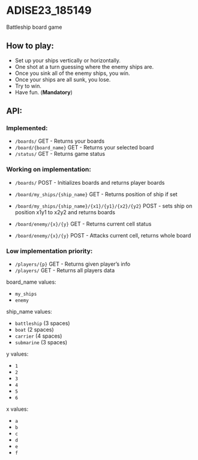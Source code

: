 # ADISE23_185149

Battleship board game

## How to play:

 - Set up your ships vertically or horizontally.
 - One shot at a turn guessing where the enemy ships are.
 - Once you sink all of the enemy ships, you win.
 - Once your ships are all sunk, you lose.
 - Try to win.
 - Have fun. (**Mandatory**)


## API: 

### Implemented:

- ```/boards/``` GET 	- Returns your boards
- ```/board/{board_name}``` GET 	- Returns your selected board
- ```/status/``` GET 	- Returns game status

### Working on implementation:
 
- ```/boards/``` POST 	- Initializes boards and returns player boards

- ```/board/my_ships/{ship_name}``` GET 	- Returns position of ship if set
- ```/board/my_ships/{ship_name}/{x1}/{y1}/{x2}/{y2}``` POST 	- sets ship on position x1y1 to x2y2 and returns boards

- ```/board/enemy/{x}/{y}``` GET 	- Returns current cell status
- ```/board/enemy/{x}/{y}``` POST 	- Attacks current cell, returns whole board

### Low implementation priority:
- ```/players/{p}```	GET		- Returns given player’s info
- ```/players/``` GET		- Returns all players data

board_name values:
- ```my_ships```
- ```enemy```

ship_name values:
- ```battleship``` (3 spaces)
- ```boat``` (2 spaces)
- ```carrier``` (4 spaces)
- ```submarine``` (3 spaces)

y values:
- ```1```
- ```2```
- ```3```
- ```4```
- ```5```
- ```6```

x values:
- ```a```
- ```b```
- ```c```
- ```d```
- ```e```
- ```f```
